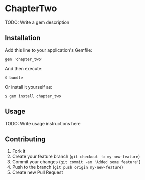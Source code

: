 # ChapterTwo

TODO: Write a gem description

## Installation

Add this line to your application's Gemfile:

    gem 'chapter_two'

And then execute:

    $ bundle

Or install it yourself as:

    $ gem install chapter_two

## Usage

TODO: Write usage instructions here

## Contributing

1. Fork it
2. Create your feature branch (`git checkout -b my-new-feature`)
3. Commit your changes (`git commit -am 'Added some feature'`)
4. Push to the branch (`git push origin my-new-feature`)
5. Create new Pull Request
